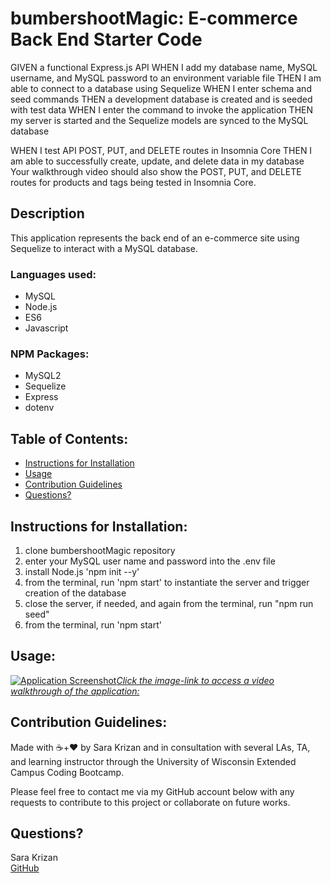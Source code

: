 # bumbershootMagic: E-commerce Back End Starter Code

GIVEN a functional Express.js API
WHEN I add my database name, MySQL username, and MySQL password to an environment variable file
THEN I am able to connect to a database using Sequelize
WHEN I enter schema and seed commands
THEN a development database is created and is seeded with test data
WHEN I enter the command to invoke the application
THEN my server is started and the Sequelize models are synced to the MySQL database

WHEN I test API POST, PUT, and DELETE routes in Insomnia Core
THEN I am able to successfully create, update, and delete data in my database
Your walkthrough video should also show the POST, PUT, and DELETE routes for products and tags being tested in Insomnia Core.

## Description
This application represents the back end of an e-commerce site using Sequelize to interact with a MySQL database.


### Languages used:
- MySQL
- Node.js
- ES6
- Javascript

### NPM Packages:
- MySQL2
- Sequelize
- Express
- dotenv


## Table of Contents:
- [Instructions for Installation](#instructions-for-installation)
- [Usage](#usage)
- [Contribution Guidelines](#contribution-guidelines)
- [Questions?](#questions?)


## <a name="instructions-for-installation">Instructions for Installation</a>:
1. clone bumbershootMagic repository
1. enter your MySQL user name and password into the .env file
1. install Node.js 'npm init --y'
1. from the terminal, run 'npm start' to instantiate the server and trigger creation of the database
1. close the server, if needed, and again from the terminal, run "npm run seed"
1. from the terminal, run 'npm start'


## <a name="usage">Usage</a>:
[![Application Screenshot](./assets/Walkthrough-screenshot.jpg)*Click the image-link to access a video walkthrough of the application:*](https://drive.google.com/file/d/1CLjxrXYo8OLtx0Et6v7oRI7EM2dxlzKD/view)

    
## <a name="contribution-guidelines">Contribution Guidelines</a>:
Made with ☕+❤️ by Sara Krizan and in consultation with several LAs, TA, and learning instructor through the University of Wisconsin Extended Campus Coding Bootcamp.

Please feel free to contact me via my GitHub account below with any requests to contribute to this project or collaborate on future works.
    

## <a name="questions?">Questions?</a> 
Sara Krizan    
[GitHub](https://github.com/SMKrizan)
    